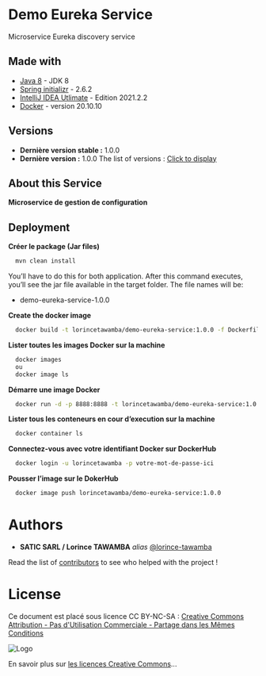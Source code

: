 # Demo Eureka Service

Microservice Eureka discovery service

## Made with

* [Java 8](https://www.java.com/fr/download/) - JDK 8
* [Spring initializr](https://start.spring.io/) - 2.6.2 
* [IntelliJ IDEA Utlimate](https://www.jetbrains.com/fr-fr/idea/) - Edition 2021.2.2 
* [Docker](https://www.docker.com/) - version 20.10.10 

## Versions

- **Dernière version stable :** 1.0.0
- **Dernière version :** 1.0.0
The list of versions : [Click to display](https://github.com/lorince-tawamba/gescom-config-server/tags) 

## About this Service

**Microservice de gestion de configuration** 

## Deployment

**Créer le package (Jar files)**

```bash
  mvn clean install
```

You’ll have to do this for both application. After this command executes, you’ll see the jar file available in the target folder. The file names will be:

- demo-eureka-service-1.0.0

**Create the docker image**

```bash
  docker build -t lorincetawamba/demo-eureka-service:1.0.0 -f Dockerfile .
```

**Lister toutes les images Docker sur la machine**

```bash
  docker images 
  ou 
  docker image ls
```

**Démarre une image Docker**

```bash
  docker run -d -p 8888:8888 -t lorincetawamba/demo-eureka-service:1.0.0
```

**Lister tous les conteneurs en cour d’execution sur la machine**

```bash
  docker container ls
``` 

**Connectez-vous avec votre identifiant Docker sur DockerHub**

```bash
  docker login -u lorincetawamba -p votre-mot-de-passe-ici
```

**Pousser l’image sur le DokerHub**

```bash
  docker image push lorincetawamba/demo-eureka-service:1.0.0
```

# Authors

* **SATIC SARL / Lorince TAWAMBA** _alias_ [@lorince-tawamba](https://github.com/lorince-tawamba)

Read the list of [contributors](https://github.com/lorince-tawamba/gescom/contributors) to see who helped with the project ! 

# License

Ce document est placé sous licence CC BY-NC-SA :  [Creative Commons
Attribution - Pas d'Utilisation Commerciale - Partage dans les Mêmes Conditions](https://creativecommons.org/licenses/by-nc-sa/4.0/)

![Logo](https://licensebuttons.net/l/by-nc-sa/3.0/88x31.png)

En savoir plus sur [les licences Creative Commons](https://creativecommons.org/licenses/?lang=fr-FR)...
